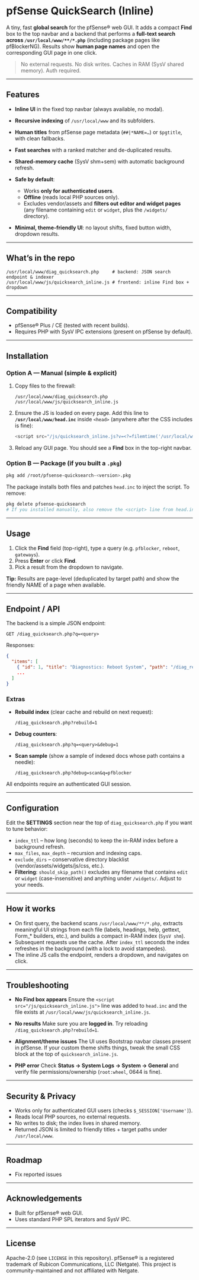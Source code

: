 # pfSense QuickSearch (Inline)

A tiny, fast **global search** for the pfSense® web GUI.
It adds a compact **Find** box to the top navbar and a backend that performs a **full-text search across `/usr/local/www/**/*.php`** (including package pages like pfBlockerNG). Results show **human page names** and open the corresponding GUI page in one click.

> No external requests. No disk writes. Caches in RAM (SysV shared memory). Auth required.

---

## Features

* **Inline UI** in the fixed top navbar (always available, no modal).
* **Recursive indexing** of `/usr/local/www` and its subfolders.
* **Human titles** from pfSense page metadata (`##|*NAME=…`) or `$pgtitle`, with clean fallbacks.
* **Fast searches** with a ranked matcher and de-duplicated results.
* **Shared-memory cache** (SysV shm+sem) with automatic background refresh.
* **Safe by default**:

  * Works **only for authenticated users**.
  * **Offline** (reads local PHP sources only).
  * Excludes vendor/assets and **filters out editor and widget pages**
    (any filename containing `edit` or `widget`, plus the `/widgets/` directory).
* **Minimal, theme-friendly UI**: no layout shifts, fixed button width, dropdown results.

---

## What’s in the repo

```
/usr/local/www/diag_quicksearch.php     # backend: JSON search endpoint & indexer
/usr/local/www/js/quicksearch_inline.js # frontend: inline Find box + dropdown
```

---

## Compatibility

* pfSense® Plus / CE (tested with recent builds).
* Requires PHP with SysV IPC extensions (present on pfSense by default).

---

## Installation

### Option A — Manual (simple & explicit)

1. Copy files to the firewall:

   ```
   /usr/local/www/diag_quicksearch.php
   /usr/local/www/js/quicksearch_inline.js
   ```

2. Ensure the JS is loaded on every page. Add this line to **`/usr/local/www/head.inc`** inside `<head>` (anywhere after the CSS includes is fine):

   ```php
   <script src="/js/quicksearch_inline.js?v=<?=filemtime('/usr/local/www/js/quicksearch_inline.js')?>"></script>
   ```

3. Reload any GUI page. You should see a **Find** box in the top-right navbar.

### Option B — Package (if you built a `.pkg`)

```sh
pkg add /root/pfsense-quicksearch-<version>.pkg
```

The package installs both files and patches `head.inc` to inject the script.
To remove:

```sh
pkg delete pfsense-quicksearch
# If you installed manually, also remove the <script> line from head.inc
```

---

## Usage

1. Click the **Find** field (top-right), type a query (e.g. `pfblocker`, `reboot`, `gateways`).
2. Press **Enter** or click **Find**.
3. Pick a result from the dropdown to navigate.

**Tip:** Results are page-level (deduplicated by target path) and show the friendly NAME of a page when available.

---

## Endpoint / API

The backend is a simple JSON endpoint:

```
GET /diag_quicksearch.php?q=<query>
```

Responses:

```json
{
  "items": [
    { "id": 1, "title": "Diagnostics: Reboot System", "path": "/diag_reboot.php" },
    ...
  ]
}
```

### Extras

* **Rebuild index** (clear cache and rebuild on next request):

  ```
  /diag_quicksearch.php?rebuild=1
  ```
* **Debug counters**:

  ```
  /diag_quicksearch.php?q=<query>&debug=1
  ```
* **Scan sample** (show a sample of indexed docs whose path contains a needle):

  ```
  /diag_quicksearch.php?debug=scan&q=pfblocker
  ```

All endpoints require an authenticated GUI session.

---

## Configuration

Edit the **SETTINGS** section near the top of `diag_quicksearch.php` if you want to tune behavior:

* `index_ttl` – how long (seconds) to keep the in-RAM index before a background refresh.
* `max_files`, `max_depth` – recursion and indexing caps.
* `exclude_dirs` – conservative directory blacklist (vendor/assets/widgets/js/css, etc.).
* **Filtering**: `should_skip_path()` excludes any filename that contains `edit` or `widget` (case-insensitive) and anything under `/widgets/`. Adjust to your needs.

---

## How it works

* On first query, the backend scans `/usr/local/www/**/*.php`, extracts meaningful UI strings from each file (labels, headings, help, gettext, Form\_\* builders, etc.), and builds a compact in-RAM index (`SysV shm`).
* Subsequent requests use the cache. After `index_ttl` seconds the index refreshes in the background (with a lock to avoid stampedes).
* The inline JS calls the endpoint, renders a dropdown, and navigates on click.

---

## Troubleshooting

* **No Find box appears**
  Ensure the `<script src="/js/quicksearch_inline.js">` line was added to `head.inc` and the file exists at `/usr/local/www/js/quicksearch_inline.js`.

* **No results**
  Make sure you are **logged in**. Try reloading `/diag_quicksearch.php?rebuild=1`.

* **Alignment/theme issues**
  The UI uses Bootstrap navbar classes present in pfSense. If your custom theme shifts things, tweak the small CSS block at the top of `quicksearch_inline.js`.

* **PHP error**
  Check **Status → System Logs → System → General** and verify file permissions/ownership (`root:wheel`, 0644 is fine).

---

## Security & Privacy

* Works only for authenticated GUI users (checks `$_SESSION['Username']`).
* Reads local PHP sources, no external requests.
* No writes to disk; the index lives in shared memory.
* Returned JSON is limited to friendly titles + target paths under `/usr/local/www`.

---

## Roadmap

* Fix reported issues 

---

## Acknowledgements

* Built for pfSense® web GUI.
* Uses standard PHP SPL iterators and SysV IPC.

---

## License

Apache-2.0 (see `LICENSE` in this repository).
pfSense® is a registered trademark of Rubicon Communications, LLC (Netgate). This project is community-maintained and not affiliated with Netgate.

